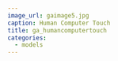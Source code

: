 ```yaml
---
image_url: gaimage5.jpg
caption: Human Computer Touch
title: ga_humancomputertouch
categories:
  - models
---
```

